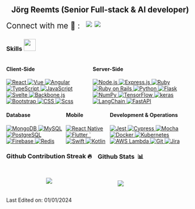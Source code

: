 <h2 style="text-align: center;">Jörg Reemts (Senior Full-stack & AI developer) </h2> 
<div style="display: flex">
<span style="font-size: 1.3rem; margin-right: 1rem; "> Connect with me 🔗 : </span>

<a href="mailto:jorgreemts@gmail.com" target="_blank">
<img src="https://img.shields.io/badge/Gmail-D14836?style=for-the-badge&logo=gmail&logoColor=white">
</a>&nbsp;&nbsp;
<a href="https://www.linkedin.com/in/jgmts88/" target="_blank">
<img src="https://img.shields.io/badge/linkedin-%230077B5.svg?style=for-the-badge&logo=linkedin&logoColor=white"></a>&nbsp;&nbsp;
</div>

### Skills <img src="https://media2.giphy.com/media/QssGEmpkyEOhBCb7e1/giphy.gif?cid=ecf05e47a0n3gi1bfqntqmob8g9aid1oyj2wr3ds3mg700bl&rid=giphy.gif" width=32px>

<!-- Programming Languages -->
<div style="display: flex;">
<div>
<h4> Client-Side </h4>

<a href="https://reactjs.org/" target="_blank">
  <img alt="React" src="https://img.shields.io/badge/React-61DAFB?style=for-the-badge&logo=react&logoColor=black">
</a>
<a href="https://vuejs.org/" target="_blank">
  <img alt="Vue" src="https://img.shields.io/badge/Vue.js-4FC08D?style=for-the-badge&logo=Vue.js&logoColor=black">
</a>
<a href="https://angular.org/" target="_blank">
  <img alt="Angular" src="https://img.shields.io/badge/Angular-0F0F11?style=for-the-badge&logo=Angular&logoColor=black">
</a>
<a href="#" target="_blank">
  <img alt="TypeScript" src="https://img.shields.io/badge/TypeScript-3178C6?style=for-the-badge&logo=TypeScript&logoColor=black">
</a>
<a href="#" target="_blank">
  <img alt="JavaScript" src="https://img.shields.io/badge/JavaScript-F7DF1E?style=for-the-badge&logo=javascript&logoColor=black">
</a>
<a href="#" target="_blank">
  <img alt="Svelte" src="https://img.shields.io/badge/Svelte-FF3E00?style=for-the-badge&logo=Svelte&logoColor=black">
</a>
<a href="#" target="_blank">
  <img alt="Backbone.js" src="https://img.shields.io/badge/Backbone.js-007185?style=for-the-badge&logo=Backbone.js&logoColor=black">
</a>
<a href="#" target="_blank">
  <img alt="Bootstrap" src="https://img.shields.io/badge/Bootstrap-7952B3?style=for-the-badge&logo=Bootstrap&logoColor=black">
</a>
<a href="#" target="_blank">
  <img alt="CSS" src="https://img.shields.io/badge/CSS-F43059?style=for-the-badge&logo=CSS Wizardry&logoColor=black">
</a>
<a href="#" target="_blank">
  <img alt="Scss" src="https://img.shields.io/badge/Scss-CC6699?style=for-the-badge&logo=Scss&logoColor=black">
</a>
</div>
<div>
<h4> Server-Side </h4>

<a href="https://nodejs.org/" target="_blank">
  <img alt="Node.js" src="https://img.shields.io/badge/Node.js-339933?style=for-the-badge&logo=node.js&logoColor=white">
</a>
<a href="https://expressjs.com/" target="_blank">
  <img alt="Express.js" src="https://img.shields.io/badge/Express.js-000000?style=for-the-badge&logo=express&logoColor=white">
</a>
<a href="https://ruby.com/" target="_blank">
  <img alt="Ruby" src="https://img.shields.io/badge/Ruby-CC342D?style=for-the-badge&logo=Ruby&logoColor=white">
</a>
<a href="https://ruby.com/" target="_blank">
  <img alt="Ruby on Rails" src="https://img.shields.io/badge/Ruby on Rails-D30001?style=for-the-badge&logo=Ruby on Rails&logoColor=white">
</a>
<a href="https://www.python.org/" target="_blank">
  <img alt="Python" src="https://img.shields.io/badge/Python-3776AB?style=for-the-badge&logo=python&logoColor=white">
</a>
<a href="#" target="_blank">
  <img alt="Flask" src="https://img.shields.io/badge/Flask-000000?style=for-the-badge&logo=Flask&logoColor=white">
</a>
<a href="#" target="_blank">
  <img alt="NumPy" src="https://img.shields.io/badge/NumPy-013243?style=for-the-badge&logo=NumPy&logoColor=white">
</a>
<a href="#" target="_blank">
  <img alt="TensorFlow" src="https://img.shields.io/badge/TensorFlow-FF6F00?style=for-the-badge&logo=TensorFlow&logoColor=white">
</a>
<a href="#" target="_blank">
  <img alt="keras" src="https://img.shields.io/badge/keras-D00000?style=for-the-badge&logo=keras&logoColor=white">
</a>
<a href="#" target="_blank">
  <img alt="LangChain" src="https://img.shields.io/badge/LangChain-1C3C3C?style=for-the-badge&logo=LangChain&logoColor=white">
</a>
<a href="#" target="_blank">
  <img alt="FastAPI" src="https://img.shields.io/badge/FastAPI-009688?style=for-the-badge&logo=FastAPI&logoColor=white">
</a>
 </div>
 </div>
<div style="display: flex">
<div>
<h4>Database</h4>

<a href="#" target="_blank">
  <img alt="MongoDB" src="https://img.shields.io/badge/MongoDB-47A248?style=for-the-badge&logo=MongoDB&logoColor=white">
</a>
<a href="#" target="_blank">
  <img alt="MySQL" src="https://img.shields.io/badge/MySQL-4479A1?style=for-the-badge&logo=MySQL&logoColor=white">
</a>
<a href="#" target="_blank">
  <img alt="PostgreSQL" src="https://img.shields.io/badge/PostgreSQL-4169E1?style=for-the-badge&logo=PostgreSQL&logoColor=white">
</a>
<a href="#" target="_blank">
  <img alt="Firebase" src="https://img.shields.io/badge/Firebase-DD2C00?style=for-the-badge&logo=Firebase&logoColor=white">
</a>
<a href="#" target="_blank">
  <img alt="Redis" src="https://img.shields.io/badge/Redis-FF4438?style=for-the-badge&logo=Redis&logoColor=white">
</a>
</div>
<div>
<h4> Mobile </h4>

<a href="https://reactnative.dev/" target="_blank">
  <img alt="React Native" src="https://img.shields.io/badge/React_Native-61DAFB?style=for-the-badge&logo=react&logoColor=black">
</a>
<a href="#" target="_blank">
  <img alt="Flutter" src="https://img.shields.io/badge/Flutter-02569B?style=for-the-badge&logo=Flutter&logoColor=white">
</a>
<a href="#" target="_blank">  `
  <img alt="Swift" src="https://img.shields.io/badge/Swift-F05138?style=for-the-badge&logo=Swift&logoColor=white">
</a>
<a href="#" target="_blank">
  <img alt="Kotlin" src="https://img.shields.io/badge/Kotlin-7F52FF?style=for-the-badge&logo=Kotlin&logoColor=white">
</a>
</div>
<div>
<h4> Development & Operations </h4>

<a href="#" target="_blank">
  <img alt="Jest" src="https://img.shields.io/badge/Jest-C21325?style=for-the-badge&logo=Jest&logoColor=white">
</a>
<a href="#" target="_blank">
  <img alt="Cypress" src="https://img.shields.io/badge/Cypress-69D3A7?style=for-the-badge&logo=Cypress&logoColor=white">
</a>
<a href="#" target="_blank">
  <img alt="Mocha" src="https://img.shields.io/badge/Mocha-8D6748?style=for-the-badge&logo=Mocha&logoColor=white">
</a>
<a href="#" target="_blank">
  <img alt="Docker" src="https://img.shields.io/badge/Docker-2496ED?style=for-the-badge&logo=Docker&logoColor=white">
</a>
<a href="#" target="_blank">
  <img alt="Kubernetes" src="https://img.shields.io/badge/Kubernetes-326CE5?style=for-the-badge&logo=Kubernetes&logoColor=white">
</a>
<a href="#" target="_blank">
  <img alt="AWS Lambda" src="https://img.shields.io/badge/AWS Lambda-FF9900?style=for-the-badge&logo=AWS Lambda&logoColor=white">
</a>
<a href="#" target="_blank">
  <img alt="Git" src="https://img.shields.io/badge/Git-F05032?style=for-the-badge&logo=Git&logoColor=white">
</a>
<a href="#" target="_blank">
  <img alt="Jira" src="https://img.shields.io/badge/Jira-0052CC?style=for-the-badge&logo=Jira&logoColor=white">
</a>
</div>

</div>
<!-- Tools and Platforms -->
<div style="display: flex">
<div>
<h3> Github Contribution Streak 🔥 </h3>

<br>
<p align='center'><img src="https://github-readme-streak-stats.herokuapp.com?user=jgmts33&theme=black-ice&hide_border=true&date_format=M%20j%5B%2C%20Y%5D"></p>
</div>
<div style="margin-left: 1rem">
<h3> Github Stats &nbsp;📊 </h3>
<br>
<p align='center'>
<img src="https://github-readme-stats.vercel.app/api?username=jgmts33&show_icons=true&theme=github_dark">
</p>
</div>
</div>

Last Edited on: 01/01/2024
